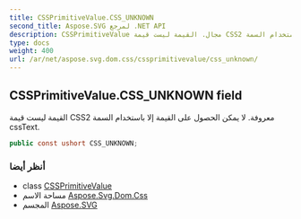 ```yaml
---
title: CSSPrimitiveValue.CSS_UNKNOWN
second_title: Aspose.SVG لمرجع .NET API
description: CSSPrimitiveValue مجال. القيمة ليست قيمة CSS2 معروفة. لا يمكن الحصول على القيمة إلا باستخدام السمة cssText.
type: docs
weight: 400
url: /ar/net/aspose.svg.dom.css/cssprimitivevalue/css_unknown/
---
```

## CSSPrimitiveValue.CSS_UNKNOWN field

القيمة ليست قيمة CSS2 معروفة. لا يمكن الحصول على القيمة إلا باستخدام السمة cssText.

```csharp
public const ushort CSS_UNKNOWN;
```

### أنظر أيضا

* class [CSSPrimitiveValue](../)
* مساحة الاسم [Aspose.Svg.Dom.Css](../../cssprimitivevalue/)
* المجسم [Aspose.SVG](../../../)


